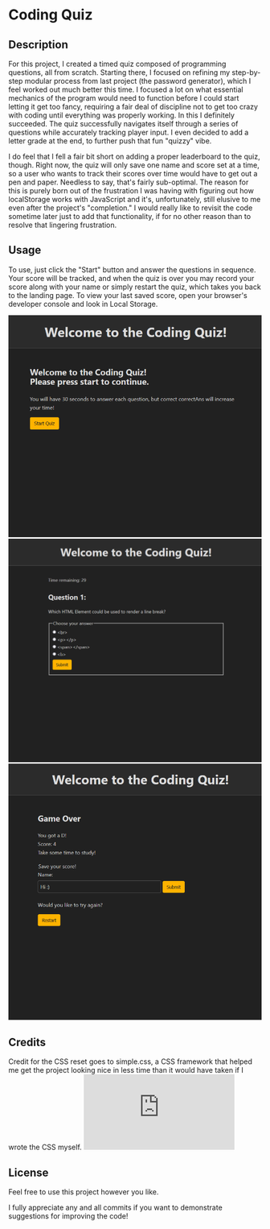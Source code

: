 # Coding Quiz

## Description

For this project, I created a timed quiz composed of programming questions, all from scratch. Starting there, I focused on refining my step-by-step modular process from last project (the password generator), which I feel worked out much better this time. I focused a lot on what essential mechanics of the program would need to function before I could start letting it get too fancy, requiring a fair deal of discipline not to get too crazy with coding until everything was properly working. In this I definitely succeeded. The quiz successfully navigates itself through a series of questions while accurately tracking player input. I even decided to add a letter grade at the end, to further push that fun "quizzy" vibe.

I do feel that I fell a fair bit short on adding a proper leaderboard to the quiz, though. Right now, the quiz will only save one name and score set at a time, so a user who wants to track their scores over time would have to get out a pen and paper. Needless to say, that's fairly sub-optimal. The reason for this is purely born out of the frustration I was having with figuring out how localStorage works with JavaScript and it's, unfortunately, still elusive to me even after the project's "completion." I would really like to revisit the code sometime later just to add that functionality, if for no other reason than to resolve that lingering frustration.

## Usage

To use, just click the "Start" button and answer the questions in sequence. Your score will be tracked, and when the quiz is over you may record your score along with your name or simply restart the quiz, which takes you back to the landing page. To view your last saved score, open your browser's developer console and look in Local Storage.

![Landing Page](./assets/images/quizLanding.png)
![Questions Page](./assets/images/quizQuestions.png)
![Final Page](./assets/images/quizFinal.png)

## Credits

Credit for the CSS reset goes to simple.css, a CSS framework that helped me get the project looking nice in less time than it would have taken if I wrote the CSS myself.
![Link](https://github.com/kevquirk/simple.css)

## License

Feel free to use this project however you like.

I fully appreciate any and all commits if you want to demonstrate suggestions for improving the code!